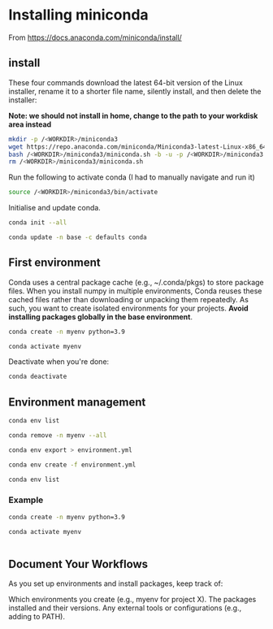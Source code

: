 # Installing miniconda
From https://docs.anaconda.com/miniconda/install/

## install
These four commands download the latest 64-bit version of the Linux installer, rename it to a shorter file name, silently install, and then delete the installer:

**Note: we should not install in home, change <WORKDIR> to the path to your workdisk area instead**

```bash
mkdir -p /<WORKDIR>/miniconda3
wget https://repo.anaconda.com/miniconda/Miniconda3-latest-Linux-x86_64.sh -O /<WORKDIR>/miniconda3/miniconda.sh
bash /<WORKDIR>/miniconda3/miniconda.sh -b -u -p /<WORKDIR>/miniconda3
rm /<WORKDIR>/miniconda3/miniconda.sh
```
Run the following to activate conda (I had to manually navigate and run it)
```bash
source /<WORKDIR>/miniconda3/bin/activate
```

Initialise and update conda.
  ```bash
conda init --all
```
```bash
conda update -n base -c defaults conda
```


## First environment
Conda uses a central package cache (e.g., ~/.conda/pkgs) to store package files. When you install numpy in multiple environments, Conda reuses these cached files rather than downloading or unpacking them repeatedly.
As such, you want to create isolated environments for your projects. **Avoid installing packages globally in the base environment**.

```bash
conda create -n myenv python=3.9
```
```bash
conda activate myenv
```
Deactivate when you're done:
```bash
conda deactivate
```

## Environment management
```bash
conda env list
```

```bash
conda remove -n myenv --all
```

```bash
conda env export > environment.yml
```

```bash
conda env create -f environment.yml
```

```bash
conda env list
```

### Example 
```bash
conda create -n myenv python=3.9
```
```bash
conda activate myenv
```
```bash

```

## Document Your Workflows
As you set up environments and install packages, keep track of:

Which environments you create (e.g., myenv for project X).
The packages installed and their versions.
Any external tools or configurations (e.g., adding to PATH).
